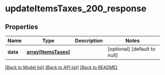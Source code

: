 # updateItemsTaxes_200_response

## Properties
Name | Type | Description | Notes
------------ | ------------- | ------------- | -------------
**data** | [**array[ItemsTaxes]**](ItemsTaxes.md) |  | [optional] [default to null]

[[Back to Model list]](../README.md#documentation-for-models) [[Back to API list]](../README.md#documentation-for-api-endpoints) [[Back to README]](../README.md)


